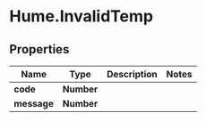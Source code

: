 # Hume.InvalidTemp

## Properties
Name | Type | Description | Notes
------------ | ------------- | ------------- | -------------
**code** | **Number** |  | 
**message** | **Number** |  | 


